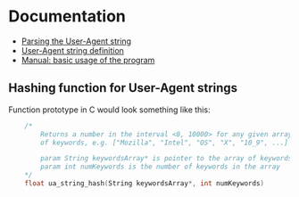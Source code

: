 # Documentation

- [Parsing the User-Agent string](Parsing_UA.md)
- [User-Agent string definition](user_agent.md)
- [Manual: basic usage of the program](uadet.md)

## Hashing function for User-Agent strings

Function prototype in C would look something like this:

````c
    /*
        Returns a number in the interval <0, 10000> for any given array
        of keywords, e.g. ["Mozilla", "Intel", "OS", "X", "10_9", ...]

        param String keywordsArray* is pointer to the array of keywords
        param int numKeywords is the number of keywords in the array
    */
    float ua_string_hash(String keywordsArray*, int numKeywords)
````
